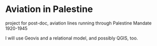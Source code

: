 # Aviation in Palestine

project for post-doc, aviation lines running through Palestine Mandate 1920-1945

I will use Geovis and a relational model, and possibly QGIS, too. 

